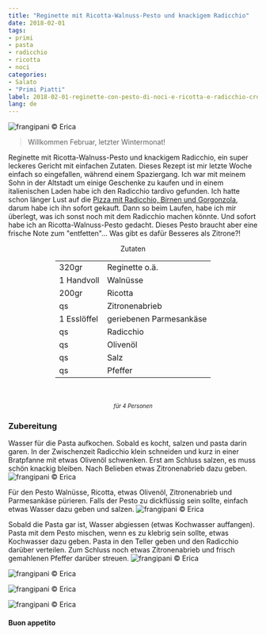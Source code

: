 ```yaml
---
title: "Reginette mit Ricotta-Walnuss-Pesto und knackigem Radicchio"
date: 2018-02-01
tags:
- primi
- pasta
- radicchio
- ricotta
- noci
categories:
- Salato
- "Primi Piatti"
label: 2018-02-01-reginette-con-pesto-di-noci-e-ricotta-e-radicchio-croccante
lang: de
---
```

![](../2018-02-01-reginette-con-pesto-di-noci-e-ricotta-e-radicchio-croccante/header.jpg "frangipani © Erica")

> Willkommen Februar, letzter Wintermonat!

Reginette mit Ricotta-Walnuss-Pesto und knackigem Radicchio, ein super leckeres Gericht mit einfachen Zutaten. Dieses Rezept ist mir letzte Woche einfach so eingefallen, während einem Spaziergang. Ich war mit meinem Sohn in der Altstadt um einige Geschenke zu kaufen und in einem italienischen Laden habe ich den Radicchio tardivo gefunden. Ich hatte schon länger Lust auf die <a href="https://frangipani.raiano.ch/2015-11-20-pizza-con-radicchio-pere-e-gorgonzola-de/" target="_blank">Pizza mit Radicchio, Birnen und Gorgonzola</a>, darum habe ich ihn sofort gekauft. Dann so beim Laufen, habe ich mir überlegt, was ich sonst noch mit dem Radicchio machen könnte. Und sofort habe ich an Ricotta-Walnuss-Pesto gedacht. Dieses Pesto braucht aber eine frische Note zum "entfetten"... Was gibt es dafür Besseres als Zitrone?!

<div id="wrapper" style="text-align: center">
  <div id="yourdiv" style="display: inline-block;">
    <div class="ingredients">
      <div class="ingredients-title">Zutaten</div>
      <table>
        <tbody>
          <tr>
            <td>320gr</td>
            <td>Reginette o.ä.</td>
          </tr>
          <tr>
            <td>1 Handvoll</td>
            <td>Walnüsse</td>
          </tr>
          <tr>
            <td>200gr</td>
            <td>Ricotta</td>
          </tr>
          <tr>
            <td>qs</td>
            <td>Zitronenabrieb</td>
          </tr>
          <tr>
            <td>1 Esslöffel</td>
            <td>geriebenen Parmesankäse</td>
          </tr>
          <tr>
            <td>qs</td>
            <td>Radicchio</td>
          </tr>      
          <tr> 
            <td>qs</td>
            <td>Olivenöl</td>
          </tr>
          <tr>
            <td>qs</td>
            <td>Salz</td>
          </tr>
          <tr>
            <td>qs</td>
            <td>Pfeffer</td>
          </tr>
        </tbody>
      </table>
      <br></br>
      <i class="pull-right" style="font-size: 80%;">für 4 Personen</i>
    </div>
  </div>
</div>


<h3>
  <font color="grey">
    <i class="fa fa-cogs"></i>
  </font> Zubereitung
</h3>

Wasser für die Pasta aufkochen. Sobald es kocht, salzen und pasta darin garen. In der Zwischenzeit Radicchio klein schneiden und kurz in einer Bratpfanne mit etwas Olivenöl schwenken. Erst am Schluss salzen, es muss schön knackig bleiben. Nach Belieben etwas Zitronenabrieb dazu geben.
![](../2018-02-01-reginette-con-pesto-di-noci-e-ricotta-e-radicchio-croccante/radicchio.jpg "frangipani © Erica")

Für den Pesto Walnüsse, Ricotta, etwas Olivenöl, Zitronenabrieb und Parmesankäse pürieren. Falls der Pesto zu dickflüssig sein sollte, einfach etwas Wasser dazu geben und salzen.
![](../2018-02-01-reginette-con-pesto-di-noci-e-ricotta-e-radicchio-croccante/pesto.jpg "frangipani © Erica")

Sobald die Pasta gar ist, Wasser abgiessen (etwas Kochwasser auffangen). Pasta mit dem Pesto mischen, wenn es zu klebrig sein sollte, etwas Kochwasser dazu geben. Pasta in den Teller geben und den Radicchio darüber verteilen. Zum Schluss noch etwas Zitronenabrieb und frisch gemahlenen Pfeffer darüber streuen.
![](../2018-02-01-reginette-con-pesto-di-noci-e-ricotta-e-radicchio-croccante/risultato1.jpg "frangipani © Erica")

![](../2018-02-01-reginette-con-pesto-di-noci-e-ricotta-e-radicchio-croccante/risultato2.jpg "frangipani © Erica")

![](../2018-02-01-reginette-con-pesto-di-noci-e-ricotta-e-radicchio-croccante/risultato3.jpg "frangipani © Erica")

![](../2018-02-01-reginette-con-pesto-di-noci-e-ricotta-e-radicchio-croccante/risultato4.jpg "frangipani © Erica")

<h4>Buon appetito
  <font color="red">
    <i class="fa fa-smile-o"></i>
  </font>
</h4>
